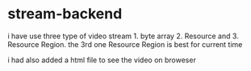 # stream-backend
i have use three type of video stream 1. byte array 2. Resource and 3. Resource Region. the 3rd one Resource Region is best for current time

i had also added a html file to see the video on broweser